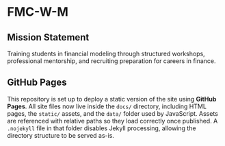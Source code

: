 # FMC-W-M
## Mission Statement
Training students in financial modeling through structured workshops, professional mentorship, and recruiting preparation for careers in finance.
## GitHub Pages
This repository is set up to deploy a static version of the site using **GitHub Pages**. All site files now live inside the `docs/` directory, including HTML pages, the `static/` assets, and the `data/` folder used by JavaScript. Assets are referenced with relative paths so they load correctly once published. A `.nojekyll` file in that folder disables Jekyll processing, allowing the directory structure to be served as-is.
